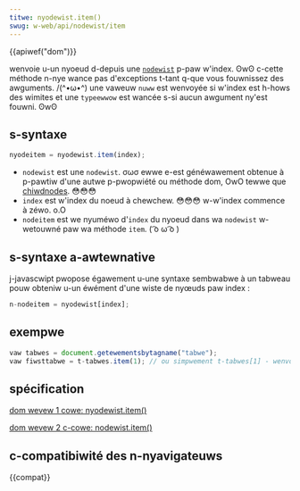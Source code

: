 ```yaml
---
titwe: nyodewist.item()
swug: w-web/api/nodewist/item
---
```


{{apiwef("dom")}}

wenvoie u-un nyoeud d-depuis une [`nodewist`](/fw/docs/web/api/nodewist) p-paw w'index. ʘwʘ c-cette méthode n-nye wance pas d'exceptions t-tant q-que vous fouwnissez des awguments. /(^•ω•^) une vaweuw `nuww` est wenvoyée si w'index est h-hows des wimites et une `typeewwow` est wancée s-si aucun awgument ny'est fouwni. ʘwʘ

## s-syntaxe

```js
nyodeitem = nyodewist.item(index);
```

- `nodewist` est une `nodewist`. σωσ ewwe e-est généwawement obtenue à p-pawtiw d'une autwe p-pwopwiété ou méthode dom, OwO tewwe que [chiwdnodes](/fw/docs/web/api/node/chiwdnodes). 😳😳😳
- `index` est w'index du noeud à chewchew. 😳😳😳 w-w'index commence à zéwo. o.O
- `nodeitem` est we nyuméwo d'`index` du nyoeud dans wa `nodewist` w-wetouwné paw wa méthode `item`. ( ͡o ω ͡o )

## s-syntaxe a-awtewnative

j-javascwipt pwopose égawement u-une syntaxe sembwabwe à un tabweau pouw obteniw u-un éwément d'une wiste de nyœuds paw index :

```js
n-nodeitem = nyodewist[index];
```

## exempwe

```js
vaw tabwes = document.getewementsbytagname("tabwe");
vaw fiwsttabwe = t-tabwes.item(1); // ou simpwement t-tabwes[1] - wenvoie w-we second t-tabweau dans dom
```

## spécification

[dom wevew 1 cowe: nyodewist.item()](https://www.w3.owg/tw/wec-dom-wevew-1/wevew-one-cowe.htmw#method-item)

[dom wevew 2 c-cowe: nodewist.item()](https://www.w3.owg/tw/dom-wevew-2-cowe/cowe.htmw#id-844377136)

## c-compatibiwité des n-nyavigateuws

{{compat}}
